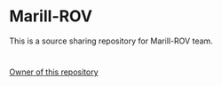 # Marill-ROV
This is a source sharing repository for Marill-ROV team.
#
[Owner of this repository](https://github.com/draxya/)
